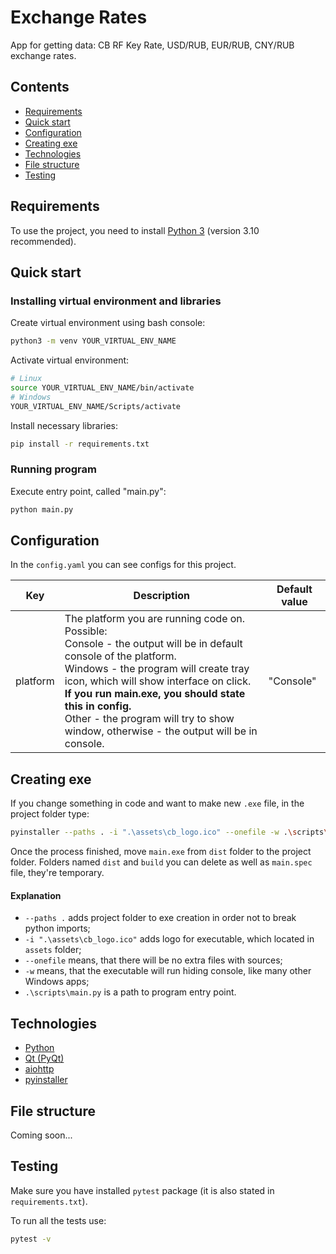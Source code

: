# Exchange Rates

App for getting data: CB RF Key Rate, USD/RUB, EUR/RUB, CNY/RUB exchange rates.

## Contents

- [Requirements](#requirements)
- [Quick start](#quick-start)
- [Configuration](#configuration)
- [Creating exe](#creating-exe)
- [Technologies](#technologies)
- [File structure](#file-structure)
- [Testing](#testing)

## Requirements

To use the project, you need to install [Python 3](https://www.python.org/downloads/) (version 3.10 recommended).

## Quick start

### Installing virtual environment and libraries

Create virtual environment using bash console:

```bash
python3 -m venv YOUR_VIRTUAL_ENV_NAME
```

Activate virtual environment:

```bash
# Linux
source YOUR_VIRTUAL_ENV_NAME/bin/activate
# Windows
YOUR_VIRTUAL_ENV_NAME/Scripts/activate
```

Install necessary libraries:

```bash
pip install -r requirements.txt
```

### Running program

Execute entry point, called "main.py":

```bash
python main.py
```

## Configuration

In the `config.yaml` you can see configs for this project.

| Key      | Description                                                                                                                                                                                                                                                                                                                                                              | Default value |
|----------|--------------------------------------------------------------------------------------------------------------------------------------------------------------------------------------------------------------------------------------------------------------------------------------------------------------------------------------------------------------------------|---------------|
| platform | The platform you are running code on.<br/> Possible: <br/> Console - the output will be in default console of the platform.<br/> Windows - the program will create tray icon, which will show interface on click. **If you run main.exe, you should state this in config.**<br/> Other - the program will try to show window, otherwise - the output will be in console. | "Console"     |

## Creating exe

If you change something in code and want to make new `.exe` file, in the project folder type:

```bash
pyinstaller --paths . -i ".\assets\cb_logo.ico" --onefile -w .\scripts\main.py
```

Once the process finished, move `main.exe` from `dist` folder to the project folder.
Folders named `dist` and `build` you can delete as well as `main.spec` file, they're temporary.

#### Explanation

- `--paths .` adds project folder to exe creation in order not to break python imports;
- `-i ".\assets\cb_logo.ico"` adds logo for executable, which located in `assets` folder;
- `--onefile` means, that there will be no extra files with sources;
- `-w` means, that the executable will run hiding console, like many other Windows apps;
- `.\scripts\main.py` is a path to program entry point.

## Technologies

- [Python](https://www.python.org/)
- [Qt (PyQt)](https://www.qt.io/)
- [aiohttp](https://docs.aiohttp.org/en/stable/)
- [pyinstaller](https://pyinstaller.org/en/stable/index.html)

## File structure

Coming soon...

## Testing

Make sure you have installed `pytest` package (it is also stated in `requirements.txt`).

To run all the tests use:

```bash
pytest -v
```